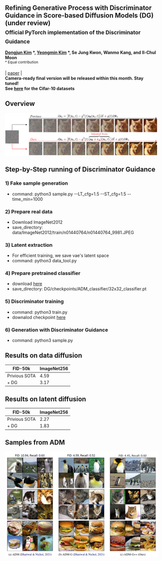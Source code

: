 ## Refining Generative Process with Discriminator Guidance in Score-based Diffusion Models (DG) (under review) <br><sub>Official PyTorch implementation of the Discriminator Guidance </sub>
**[Dongjun Kim](https://sites.google.com/view/dongjun-kim) \*, [Yeongmin Kim](https://sites.google.com/view/yeongmin-space/%ED%99%88) \*, Se Jung Kwon, Wanmo Kang, and Il-Chul Moon**   
<sup> * Equal contribution </sup> <br>

| [paper](https://arxiv.org/abs/2211.17091) |  <br>
**Camera-ready final version will be released within this month. Stay tuned!** <br>
**See [here](https://github.com/alsdudrla10/DG) for the Cifar-10 datasets** <br>

## Overview
![Teaser image](./figures/Figure1_v2.PNG)

## Step-by-Step running of Discriminator Guidance

### 1) Fake sample generation
  - command: python3 sample.py --LT_cfg=1.5 --ST_cfg=1.5 --time_min=1000

### 2) Prepare real data
  - Download ImageNet2012 
  - save_directory: data/ImageNet2012/train/n01440764/n01440764_9981.JPEG

### 3) Latent extraction
  - For efficient training, we save vae's latent space
  - command: python3 data_tool.py

### 4) Prepare pretrained classifier
  - download [here](https://drive.google.com/drive/folders/1_NlbYX9l7yW_y8Wnmb2Diyy59j95hznM)
  - save_directory: DG/checkpoints/ADM_classifier/32x32_classifier.pt

### 5) Discriminator training
  - command: python3 train.py
  - downalod checkpoint [here](https://drive.google.com/drive/folders/1_NlbYX9l7yW_y8Wnmb2Diyy59j95hznM)

### 6) Generation with Discriminator Guidance
  - command: python3 sample.py
  


## Results on data diffusion
|FID-50k |ImageNet256|
|------------|------------|
|Privious SOTA|4.59|
|+ DG|3.17|

## Results on latent diffusion
|FID-50k|ImageNet256|
|------------|------------|
|Privious SOTA|2.27|
|+ DG|1.83|


## Samples from ADM
![Teaser image](./figures/Figure2.PNG)
